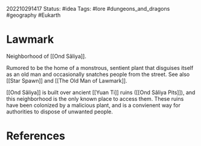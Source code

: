 202210291417
Status: #idea
Tags: #lore #dungeons_and_dragons #geography #Eukarth 

# Lawmark
Neighborhood of [[Ond Sâliya]].

Rumored to be the home of a monstrous, sentient plant that disguises itself as an old man and occasionally snatches people from the street. See also [[Star Spawn]] and [[The Old Man of Lawmark]].

[[Ond Sâliya]] is built over ancient [[Yuan Ti]] ruins ([[Ond Sâliya Pits]]), and this neighborhood is the only known place to access them. These ruins have been colonized by a malicious plant, and is a convienent way for authorities to dispose of unwanted people. 


# References

